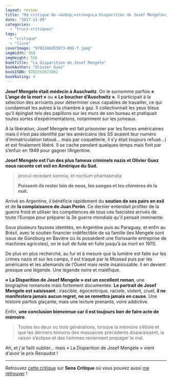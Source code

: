 ```yaml
---
layout: review
title: "Ma critique de «&nbsp;<strong>La Disparition de Josef Mengele</strong>&nbsp;» d’<em>Olivier Guez</em>"
date: "2017-11-09"
categories: 
  - "trucs-critiques"
tags: 
  - "critique"
  - "livre"
coverImage: "9782246855873-001-T.jpeg"
imgWidth: 360
imgHeight: 556
bookTitle: "La Disparition de Josef Mengele"
bookAuthor: "Olivier Guez"
bookISBN: 9782253073802  
bookRating: 4
---
```


**Josef Mengele était médecin à Auschwitz**. On le surnomme parfois **« L’ange de la mort »** ou **« Le boucher d’Auschwitz »**. Il participait à la sélection des arrivants pour déterminer ceux capables de travailler, ce qui condamnait les autres à la chambre à gaz. Il collectionnait les yeux bleus qu’il épinglait tels des papillons sur les murs de son bureau et pratiquait toutes sortes d’expérimentations, notamment sur les jumeaux.

À la libération, Josef Mengele est fait prisonnier par les forces américaines mais il n’est pas identifié par les américains (les SS avaient leur numéro d’immatriculation tatoué... mais par coquetterie, il s’y était toujours refusé...) et est finalement libéré. Il se cache pendant quelques temps mais finit par s’enfuir en 1949 pour gagner l’Argentine.

**Josef Mengele est l’un des plus fameux criminels nazis et Olivier Guez nous raconte cet exil en Amérique du Sud.**

<blockquote class="citation"><div>
	<p>procul recedant somnia, et noctium phantasmata</p>
	<p><strong>Puissent-ils rester loin de nous, les songes et les chimères de la nuit.</strong></p>
</div></blockquote>

Arrivé en Argentine, il bénéficie rapidement du **soutien de ses pairs en exil** et de **la complaisance de Juan Perón**. Ce dernier entendait profiter de la guerre froid et utiliser les compétences de tous ces fascistes arrivés de toute l’Europe pour préparer la 3e guerre mondiale qu’il pensait imminente.

Sous plusieurs fausses identités, en Argentine puis au Paraguay, et enfin au Brésil, avec le soutien financier indéfectible de sa famille (les Mengele sont issus de Günzburg en Bavière où ils possèdent une florissante entreprise de machines agricoles), on le suit de fuite en fuite jusqu’à sa mort en 1970.

De plus en plus recherché, au fur et à mesure que la lumière est faite sur les crimes nazis et sur les camps, il est traqué par le Mossad puis par les américains et les allemands de l’Ouest mais reste insaisissable. Il en devient presque une légende. Une légende noire et maléfique.

**« La Disparition de Josef Mengele » est un excellent roman**, une biographie romancée mais fortement documentée. **Le portrait de Josef Mengele est saisissant** : irascible, égocentrique, raciste, violent, cruel, **il ne manifestera jamais aucun regret, ne se remettra jamais en cause**. Une histoire parfois glaçante, mais une lecture prenante, voire addictive.

Enfin, **une conclusion bienvenue car il est toujours bon de faire acte de mémoire**.

<blockquote class="citation">Toutes les deux ou trois générations, lorsque la mémoire s’étiole et que les derniers témoins des massacres précédents disparaissent, la raison s’éclipse et des hommes reviennent propager le mal.</blockquote>

Ah, et j'ai failli oublier... mais « La Disparition de Josef Mengele » vient d'avoir le prix Renaudot !

* * *

Retrouvez [cette critique](https://www.senscritique.com/livre/La_Disparition_de_Josef_Mengele/critique/142627502) sur **Sens Critique** où vous pouvez aussi [me retrouver](http://www.senscritique.com/Arnaud_Malon) !

